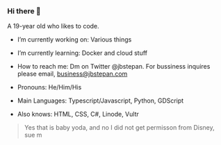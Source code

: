 ### Hi there 👋
A 19-year old who likes to code.

- I’m currently working on: Various things 
- I’m currently learning: Docker and cloud stuff
- How to reach me: Dm on Twitter @jbstepan. For bussiness inquires please email, business@jbstepan.com
- Pronouns: He/Him/His

- Main Languages: Typescript/Javascript, Python, GDScript
- Also knows: HTML, CSS, C#, Linode, Vultr

> Yes that is baby yoda, and no I did not get permisson from Disney, sue m
